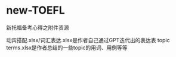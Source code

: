 # new-TOEFL
新托福备考心得之附件资源

动宾搭配.xlsx/词汇表达.xlsx是作者自己通过GPT迭代出的表达表
topic terms.xlsx是作者总结的一些topic的用词、用例等等
